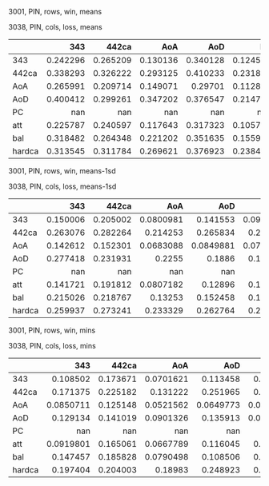 3001, PIN, rows, win, means

3038, PIN, cols, loss, means

|        |        343 |      442ca |        AoA |        AoD |         PC |        att |        bal |     hardca |
|:-------|-----------:|-----------:|-----------:|-----------:|-----------:|-----------:|-----------:|-----------:|
| 343    |   0.242296 |   0.265209 |   0.130136 |   0.340128 |   0.124508 |   0.144095 |   0.160804 |   0.518178 |
| 442ca  |   0.338293 |   0.326222 |   0.293125 |   0.410233 |   0.231805 |   0.303583 |   0.325688 |   0.415112 |
| AoA    |   0.265991 |   0.209714 |   0.149071 |   0.29701  |   0.112841 |   0.15905  |   0.135892 |   0.507736 |
| AoD    |   0.400412 |   0.299261 |   0.347202 |   0.376547 |   0.214723 |   0.354811 |   0.297424 |   0.395601 |
| PC     | nan        | nan        | nan        | nan        | nan        | nan        | nan        | nan        |
| att    |   0.225787 |   0.240597 |   0.117643 |   0.317323 |   0.105707 |   0.134429 |   0.146797 |   0.519895 |
| bal    |   0.318482 |   0.264348 |   0.221202 |   0.351635 |   0.155953 |   0.229921 |   0.211763 |   0.43157  |
| hardca |   0.313545 |   0.311784 |   0.269621 |   0.376923 |   0.238439 |   0.2899   |   0.319629 |   0.389575 |

3001, PIN, rows, win, means-1sd

3038, PIN, cols, loss, means-1sd

|        |        343 |      442ca |         AoA |         AoD |          PC |         att |         bal |     hardca |
|:-------|-----------:|-----------:|------------:|------------:|------------:|------------:|------------:|-----------:|
| 343    |   0.150006 |   0.205002 |   0.0800981 |   0.141553  |   0.0988932 |   0.0977321 |   0.0907651 |   0.371548 |
| 442ca  |   0.263076 |   0.282264 |   0.214253  |   0.265834  |   0.206097  |   0.243371  |   0.258525  |   0.283675 |
| AoA    |   0.142612 |   0.152301 |   0.0683088 |   0.0849881 |   0.0779898 |   0.0732349 |   0.0556696 |   0.34682  |
| AoD    |   0.277418 |   0.231931 |   0.2255    |   0.1886    |   0.162635  |   0.243842  |   0.195385  |   0.283045 |
| PC     | nan        | nan        | nan         | nan         | nan         | nan         | nan         | nan        |
| att    |   0.141721 |   0.191812 |   0.0807182 |   0.12896   |   0.102568  |   0.0926346 |   0.0904965 |   0.369875 |
| bal    |   0.215026 |   0.218767 |   0.13253   |   0.152458  |   0.122919  |   0.151249  |   0.126075  |   0.303163 |
| hardca |   0.259937 |   0.273241 |   0.233329  |   0.262764  |   0.214743  |   0.258995  |   0.269747  |   0.281423 |

3001, PIN, rows, win, mins

3038, PIN, cols, loss, mins

|        |         343 |      442ca |         AoA |         AoD |          PC |         att |         bal |     hardca |
|:-------|------------:|-----------:|------------:|------------:|------------:|------------:|------------:|-----------:|
| 343    |   0.108502  |   0.173671 |   0.0701621 |   0.113458  |   0.101172  |   0.0867853 |   0.0554388 |   0.372383 |
| 442ca  |   0.171375  |   0.225182 |   0.131222  |   0.251965  |   0.199927  |   0.189208  |   0.198414  |   0.239728 |
| AoA    |   0.0850711 |   0.125148 |   0.0521562 |   0.0649773 |   0.0779898 |   0.0579191 |   0.0303448 |   0.3672   |
| AoD    |   0.129134  |   0.141019 |   0.0901326 |   0.135913  |   0.0915466 |   0.149962  |   0.122987  |   0.195146 |
| PC     | nan         | nan        | nan         | nan         | nan         | nan         | nan         | nan        |
| att    |   0.0919801 |   0.165061 |   0.0667789 |   0.116045  |   0.102568  |   0.0830708 |   0.0691195 |   0.397029 |
| bal    |   0.147457  |   0.185828 |   0.0790498 |   0.108506  |   0.107845  |   0.120173  |   0.056578  |   0.237376 |
| hardca |   0.197404  |   0.204003 |   0.18983   |   0.248923  |   0.196039  |   0.233849  |   0.225979  |   0.296697 |

